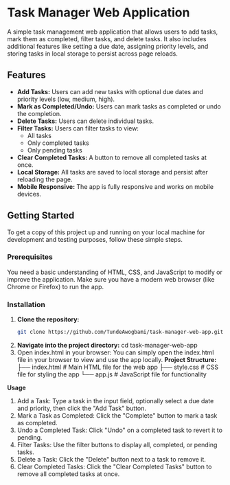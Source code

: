 # Task Manager Web Application

A simple task management web application that allows users to add tasks, mark them as completed, filter tasks, and delete tasks. It also includes additional features like setting a due date, assigning priority levels, and storing tasks in local storage to persist across page reloads.

## Features

- **Add Tasks:** Users can add new tasks with optional due dates and priority levels (low, medium, high).
- **Mark as Completed/Undo:** Users can mark tasks as completed or undo the completion.
- **Delete Tasks:** Users can delete individual tasks.
- **Filter Tasks:** Users can filter tasks to view:
  - All tasks
  - Only completed tasks
  - Only pending tasks
- **Clear Completed Tasks:** A button to remove all completed tasks at once.
- **Local Storage:** All tasks are saved to local storage and persist after reloading the page.
- **Mobile Responsive:** The app is fully responsive and works on mobile devices.

## Getting Started

To get a copy of this project up and running on your local machine for development and testing purposes, follow these simple steps.

### Prerequisites

You need a basic understanding of HTML, CSS, and JavaScript to modify or improve the application. Make sure you have a modern web browser (like Chrome or Firefox) to run the app.

### Installation

1. **Clone the repository:**
   ```bash
   git clone https://github.com/TundeAwogbami/task-manager-web-app.git

2. **Navigate into the project directory:**
   cd task-manager-web-app
3. Open index.html in your browser: You can simply open the index.html file in your browser to view and use the app locally.
   **Project Structure:**
├── index.html          # Main HTML file for the web app
├── style.css           # CSS file for styling the app
└── app.js              # JavaScript file for functionality

**Usage**
1. Add a Task: Type a task in the input field, optionally select a due date and priority, then click the "Add Task" button.
2. Mark a Task as Completed: Click the "Complete" button to mark a task as completed.
3. Undo a Completed Task: Click "Undo" on a completed task to revert it to pending.
4. Filter Tasks: Use the filter buttons to display all, completed, or pending tasks.
5. Delete a Task: Click the "Delete" button next to a task to remove it.
6. Clear Completed Tasks: Click the "Clear Completed Tasks" button to remove all completed tasks at once.



   


